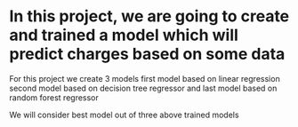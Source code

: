 # In this project, we are going to create and trained a model which will predict charges based on some data

For this project we create 3 models 
first model based on linear regression
second model based on decision tree regressor
and last model based on random forest regressor

We will consider best model out of three above trained models
